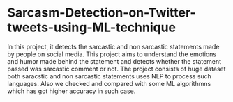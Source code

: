 # Sarcasm-Detection-on-Twitter-tweets-using-ML-technique
In this project, it detects the sarcastic and non sarcastic statements made by people on social media. This project aims to understand the emotions and humor made behind the statement and detects whether the statement passed was sarcastic comment or not. The project consists of huge dataset both saracstic and non sarcastic statements uses NLP to process such languages. Also we checked and compared with some ML algorithmns which has got higher accuracy in such case. 
